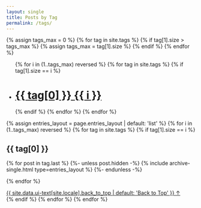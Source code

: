 ```yaml
---
layout: single
title: Posts by Tag
permalink: /tags/
---
```



{% assign tags_max = 0 %}
{% for tag in site.tags %}
{% if tag[1].size > tags_max %}
{% assign tags_max = tag[1].size %}
{% endif %}
{% endfor %}

<ul class="taxonomy__index">
{% for i in (1..tags_max) reversed %}
{% for tag in site.tags %}
{% if tag[1].size == i %}
<li>
<h1>
  <a href="#{{ tag[0] | slugify }}">
    <strong>{{ tag[0] }}</strong> <span class="taxonomy__count">{{ i }}</span>
  </a>
</h1>
</li>
{% endif %}
{% endfor %}
{% endfor %}
</ul>

{% assign entries_layout = page.entries_layout | default: 'list' %}
{% for i in (1..tags_max) reversed %}
{% for tag in site.tags %}
{% if tag[1].size == i %}
<section id="{{ tag[0] | slugify | downcase }}" class="taxonomy__section">
<h2 class="archive__subtitle">{{ tag[0] }}</h2>
<div class="entries-{{ entries_layout }}">
{% for post in tag.last %}
  {%- unless post.hidden -%}
    {% include archive-single.html type=entries_layout %}
  {%- endunless -%}

{% endfor %}
</div>
<a href="#page-title" class="back-to-top">{{ site.data.ui-text[site.locale].back_to_top | default: 'Back to Top' }} &uarr;</a>
</section>
{% endif %}
{% endfor %}
{% endfor %}

